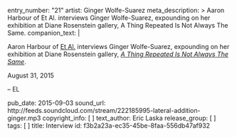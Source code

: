 entry_number: "21"
artist: Ginger Wolfe-Suarez
meta_description: >
  Aaron Harbour of Et Al. interviews Ginger Wolfe-Suarez, expounding on her exhibition at Diane
  Rosenstein gallery, A Thing Repeated Is Not Always The Same.
companion_text: |
  <p>Aaron Harbour of <a href="http://etaletc.com/" target="_blank">Et Al.</a> interviews Ginger Wolfe-Suarez, expounding on her exhibition at Diane Rosenstein gallery, <em><a href="http://dianerosenstein.com/exhibitions/information/ginger-wolfe-suarez-a-thing-repeated-is-not-always-all-the-same/" target="_blank">A Thing Repeated Is Not Always The Same</a></em>.
  </p>
  <p>August 31, 2015
  </p>
  <p>– EL
  </p>
pub_date: 2015-09-03
sound_url: http://feeds.soundcloud.com/stream/222185995-lateral-addition-ginger.mp3
copyright_info: [ ]
text_author: Eric Laska
release_group: [ ]
tags: [ ]
title: Interview
id: f3b2a23a-ec35-45be-8faa-556db47af932
